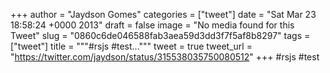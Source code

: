 
+++
author = "Jaydson Gomes"
categories = ["tweet"]
date = "Sat Mar 23 18:58:24 +0000 2013"
draft = false
image = "No media found for this Tweet"
slug = "0860c6de046588fab3aea59d3dd3f7f5af8b8297"
tags = ["tweet"]
title = """#rsjs #test..."""
tweet = true
tweet_url = "https://twitter.com/jaydson/status/315538035750080512"
+++
#rsjs #test
